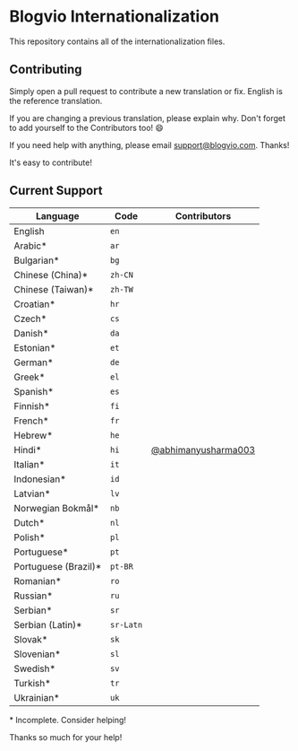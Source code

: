 # Blogvio Internationalization

This repository contains all of the internationalization files.


## Contributing

Simply open a pull request to contribute a new translation or fix. English is the reference translation. 

If you are changing a previous translation, please explain why.
Don't forget to add yourself to the Contributors too! :smile:

If you need help with anything, please email <support@blogvio.com>. Thanks!

It's easy to contribute!


## Current Support

Language             | Code      | Contributors
---------------------|-----------|--------------
English              | `en`      |
Arabic*              | `ar`      |
Bulgarian*           | `bg`      |
Chinese (China)*     | `zh-CN`   |
Chinese (Taiwan)*    | `zh-TW`   |
Croatian*            | `hr`      |
Czech*               | `cs`      |
Danish*              | `da`      |
Estonian*            | `et`      |
German*              | `de`      |
Greek*               | `el`      |
Spanish*             | `es`      |
Finnish*             | `fi`      |
French*              | `fr`      |
Hebrew*              | `he`      |
Hindi*               | `hi`      | [@abhimanyusharma003](https://github.com/abhimanyusharma003)
Italian*             | `it`      |
Indonesian*          | `id`      |
Latvian*             | `lv`      |
Norwegian Bokmål*    | `nb`      |
Dutch*               | `nl`      |
Polish*              | `pl`      |
Portuguese*          | `pt`      |
Portuguese (Brazil)* | `pt-BR`   |
Romanian*            | `ro`      |
Russian*             | `ru`      |
Serbian*             | `sr`      |
Serbian (Latin)*     | `sr-Latn` |
Slovak*              | `sk`      |
Slovenian*           | `sl`      |
Swedish*             | `sv`      |
Turkish*             | `tr`      |
Ukrainian*           | `uk`      |

\* Incomplete. Consider helping!

Thanks so much for your help!
